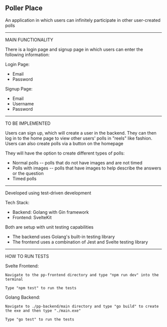 Poller Place
----------------------------------------

An application in which users can infinitely participate in other user-created polls 

----------------------------------------
MAIN FUNCTIONALITY

There is a login page and signup page in which users can enter the following information:

Login Page:
- Email
- Password

Signup Page:
- Email
- Username
- Password
----------------------------------------
TO BE IMPLEMENTED

Users can sign up, which will create a user in the backend. 
They can then log in to the home page to view other users' polls in "reels" like fashion.
Users can also create polls via a button on the homepage

They will have the option to create different types of polls:
- Normal polls -- polls that do not have images and are not timed
- Polls with images -- polls that have images to help describe the answers or the question
- Timed polls



----------------------------------------
Developed using test-driven development

Tech Stack:
- Backend: Golang with Gin framework
- Frontend: SvelteKit

Both are setup with unit testing capabilities
- The backend uses Golang's built-in testing library
- The frontend uses a combination of Jest and Svelte testing library

----------------------------------------
HOW TO RUN TESTS

Svelte Frontend:

    Navigate to the pp-frontend directory and type "npm run dev" into the terminal

    Type "npm test" to run the tests

Golang Backend:

    Navigate to ./pp-backend/main directory and type "go build" to create the exe and then type "./main.exe"

    Type "go test" to run the tests
